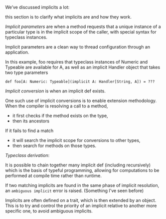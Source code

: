 We’ve discussed implicits a lot:

this section is to clarify what implicits are and how they work.


*Implicit parameters* are when a method requests that a unique instance
of a particular type is in the implicit scope of the caller,
with special syntax for typeclass instances.
 
Implicit parameters are a clean way to thread configuration through an application.

In this example, foo requires that typeclass instances of Numeric and Typeable are available for A,
as well as an implicit Handler object that takes two type parameters

```
def foo[A: Numeric: Typeable](implicit A: Handler[String, A]) = ???
```

*Implicit conversion* is when an implicit def exists.

One such use of implicit conversions is to enable extension methodology.
When the compiler is resolving a call to a method,
- it first checks if the method exists on the type,
- then its ancestors 

If it fails to find a match
- it will search the implicit scope for conversions to other types,
- then search for methods on those types.

*Typeclass derivation*:

 It is possible to chain together many implicit def (including recursively) which is the basis of typeful programming,
 allowing for computations to be performed at compile time rather than runtime.
 
 
 
 If two matching implicits are found in the same phase of implicit resolution,
 an `ambiguous implicit` error is raised. (Something I've seen before)
 
 Implicits are often defined on a trait, which is then extended by an object.
 This is to try and control the priority of an implicit relative to another more specific one, to avoid ambiguous implicits.